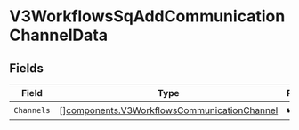# V3WorkflowsSqAddCommunicationChannelData


## Fields

| Field                                                                                                      | Type                                                                                                       | Required                                                                                                   | Description                                                                                                |
| ---------------------------------------------------------------------------------------------------------- | ---------------------------------------------------------------------------------------------------------- | ---------------------------------------------------------------------------------------------------------- | ---------------------------------------------------------------------------------------------------------- |
| `Channels`                                                                                                 | [][components.V3WorkflowsCommunicationChannel](../../models/components/v3workflowscommunicationchannel.md) | :heavy_check_mark:                                                                                         | N/A                                                                                                        |